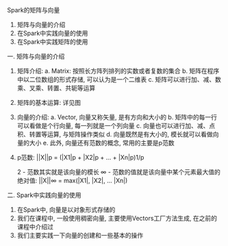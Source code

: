 Spark的矩阵与向量


1. 矩阵与向量的介绍
2. 在Spark中实践向量的使用
3. 在Spark中实践矩阵的使用




一. 矩阵与向量的介绍
1) 矩阵介绍:
    a. Matrix: 按照长方阵列排列的实数或者复数的集合
    b. 矩阵在程序中以二位数组的形式存储, 可以认为是一个二维表
    c. 矩阵可以进行加、减、数乘、叉乘、转置、共轭等运算

2) 矩阵的基本运算:
    详见图

3) 向量的介绍:
    a. Vector, 向量又称矢量, 是有方向和大小的
    b. 矩阵中的每一行可以看做是个行向量, 每一列就是一个列向量
    c. 向量也可以进行加、减、点积、转置等运算, 与矩阵操作类似
    d. 向量既然是有大小的, 模长就可以看做向量的大小
    e. 此外, 向量还有范数的概念, 常用的主要是p范数

4) p范数: 
    ||X||p = (|X1|p + |X2|p + ... + |Xn|p)1/p

    2 - 范数其实就是该向量的模长
    ∞ - 范数的值就是该向量中某个元素最大值的绝对值: ||X||∞ = max(|X1|, |X2|, ... |Xn|)





二. Spark中实践向量的使用
1) 在Spark中, 向量是以对象形式存储的
2) 我们在课程中, 一般使用稠密向量, 主要使用Vectors工厂方法生成, 在之前的课程中介绍过
3) 我们主要实践一下向量的创建和一些基本的操作





